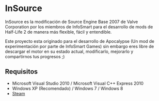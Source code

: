 InSource
=====================

InSource es la modificación de Source Engine Base 2007 de Valve Corporation por los miembros de InfoSmart para el desarrollo de mods de Half-Life 2 de manera más flexible, fácil y entendible.

Este proyecto esta originado para el desarrollo de Apocalypse (Un mod de experimentación por parte de InfoSmart Games) sin embargo eres libre de descargar el motor en su estado actual, modificarlo, mejorarlo y compartirnos tus progresos ;)


Requisitos
---------------------

* Microsoft Visual Studio 2010 / Microsoft Visual C++ Express 2010
* Windows XP (Recomendado) / Windows 7 / Windows 8
* [Steam](http://store.steampowered.com/about/ "Steam") 